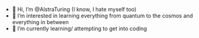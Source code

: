 - 👋 Hi, I’m @AlstraTuring (I know, I hate myself too) 
- 👀 I’m interested in learning everything from quantum to the cosmos and everything in between
- 🌱 I’m currently learning/ attempting to get into coding

<!---
AlstraTuring/AlstraTuring is a ✨ special ✨ repository because its `README.md` (this file) appears on your GitHub profile.
You can click the Preview link to take a look at your changes.
--->
